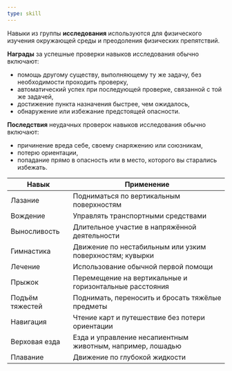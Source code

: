 ```yaml
---
type: skill
---
```


Навыки из группы **исследования** используются для физического изучения окружающей среды и преодоления физических препятствий.

**Награды** за успешные проверки навыков исследования обычно включают:
- помощь другому существу, выполняющему ту же задачу, без необходимости проходить проверку,    
- автоматический успех при последующей проверке, связанной с той же задачей,    
- достижение пункта назначения быстрее, чем ожидалось,    
- обнаружение или избежание предстоящей опасности.

**Последствия** неудачных проверок навыков исследования обычно включают:
- причинение вреда себе, своему снаряжению или союзникам,    
- потерю ориентации,    
- попадание прямо в опасность или в место, которого вы старались избежать.

| Навык             | Применение                                                 |
| ----------------- | ---------------------------------------------------------- |
| Лазание           | Подниматься по вертикальным поверхностям                   |
| Вождение          | Управлять транспортными средствами                         |
| Выносливость      | Длительное участие в напряжённой деятельности              |
| Гимнастика        | Движение по нестабильным или узким поверхностям; кувырки   |
| Лечение           | Использование обычной первой помощи                        |
| Прыжок            | Перемещение на вертикальные и горизонтальные расстояния    |
| Подъём тяжестей | Поднимать, переносить и бросать тяжёлые предметы           |
| Навигация         | Чтение карт и путешествие без потери ориентации            |
| Верховая езда     | Езда и управление несапиентным животным, например, лошадью |
| Плавание          | Движение по глубокой жидкости                              |
